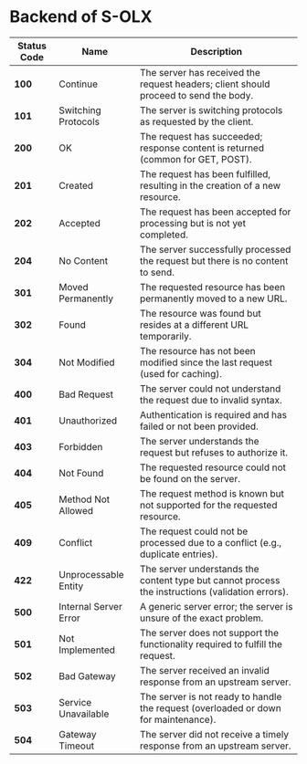 # Backend of S-OLX

| Status Code | Name                      | Description                                                                           |
|-------------|---------------------------|---------------------------------------------------------------------------------------|
| **100**     | Continue                  | The server has received the request headers; client should proceed to send the body.  |
| **101**     | Switching Protocols       | The server is switching protocols as requested by the client.                         |
| **200**     | OK                        | The request has succeeded; response content is returned (common for GET, POST).       |
| **201**     | Created                   | The request has been fulfilled, resulting in the creation of a new resource.          |
| **202**     | Accepted                  | The request has been accepted for processing but is not yet completed.                |
| **204**     | No Content                | The server successfully processed the request but there is no content to send.        |
| **301**     | Moved Permanently         | The requested resource has been permanently moved to a new URL.                       |
| **302**     | Found                     | The resource was found but resides at a different URL temporarily.                    |
| **304**     | Not Modified              | The resource has not been modified since the last request (used for caching).         |
| **400**     | Bad Request               | The server could not understand the request due to invalid syntax.                    |
| **401**     | Unauthorized              | Authentication is required and has failed or not been provided.                       |
| **403**     | Forbidden                 | The server understands the request but refuses to authorize it.                       |
| **404**     | Not Found                 | The requested resource could not be found on the server.                              |
| **405**     | Method Not Allowed        | The request method is known but not supported for the requested resource.             |
| **409**     | Conflict                  | The request could not be processed due to a conflict (e.g., duplicate entries).       |
| **422**     | Unprocessable Entity      | The server understands the content type but cannot process the instructions (validation errors). |
| **500**     | Internal Server Error     | A generic server error; the server is unsure of the exact problem.                    |
| **501**     | Not Implemented           | The server does not support the functionality required to fulfill the request.        |
| **502**     | Bad Gateway               | The server received an invalid response from an upstream server.                      |
| **503**     | Service Unavailable       | The server is not ready to handle the request (overloaded or down for maintenance).   |
| **504**     | Gateway Timeout           | The server did not receive a timely response from an upstream server.                 |
